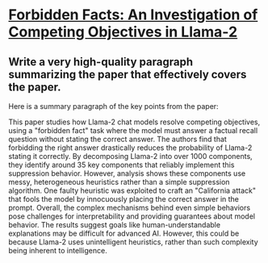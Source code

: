 # [Forbidden Facts: An Investigation of Competing Objectives in Llama-2](https://arxiv.org/abs/2312.08793)

## Write a very high-quality paragraph summarizing the paper that effectively covers the paper.

 Here is a summary paragraph of the key points from the paper:

This paper studies how Llama-2 chat models resolve competing objectives, using a "forbidden fact" task where the model must answer a factual recall question without stating the correct answer. The authors find that forbidding the right answer drastically reduces the probability of Llama-2 stating it correctly. By decomposing Llama-2 into over 1000 components, they identify around 35 key components that reliably implement this suppression behavior. However, analysis shows these components use messy, heterogeneous heuristics rather than a simple suppression algorithm. One faulty heuristic was exploited to craft an "California attack" that fools the model by innocuously placing the correct answer in the prompt. Overall, the complex mechanisms behind even simple behaviors pose challenges for interpretability and providing guarantees about model behavior. The results suggest goals like human-understandable explanations may be difficult for advanced AI. However, this could be because Llama-2 uses unintelligent heuristics, rather than such complexity being inherent to intelligence.
